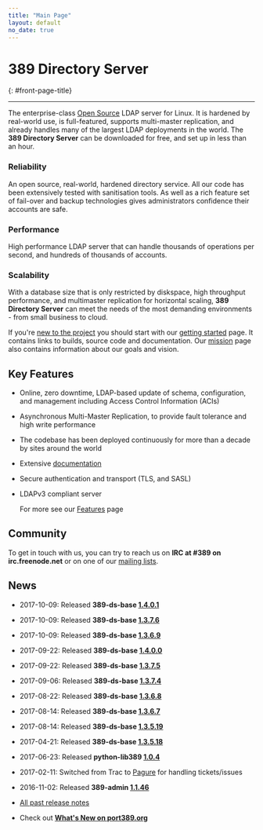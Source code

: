 ```yaml
---
title: "Main Page"
layout: default
no_date: true
---
```


# 389 Directory Server
{: #front-page-title}

---

The enterprise-class [Open Source](docs/389ds/FAQ/licensing.html) LDAP server for Linux. It is hardened by real-world use, is full-featured, supports multi-master replication, and already handles many of the largest LDAP deployments in the world.  The **389 Directory Server** can be downloaded for free, and set up in less than an hour.


<div id="front-page-columns" class="container-fluid">
  <div class="row">
    <div class="col-xs-12 col-md-4">
      <h3 class="front-page-column-title">
        Reliability
      </h3>
      <p class="front-page-column-text">
        An open source, real-world, hardened directory service. All our code has been extensively tested with sanitisation tools. As well as a rich feature set of fail-over and backup technologies gives administrators confidence their accounts are safe.
      </p>
    </div>
    <div class="col-xs-12 col-md-4">
      <h3 class="front-page-column-title">
        Performance
      </h3>
      <p class="front-page-column-text">
        High performance LDAP server that can handle thousands of operations per second, and hundreds of thousands of accounts.
       </p>
    </div>
    <div class="col-xs-12 col-md-4">
      <h3 class="front-page-column-title">
        Scalability
      </h3>
      <p class="front-page-column-text">
        With a database size that is only restricted by diskspace, high throughput performance, and multimaster replication for horizontal scaling, <strong>389 Directory Server</strong> can meet the needs of the most demanding environments - from small business to cloud.
      </p>
    </div>
  </div>
</div>

If you're [new to the project](docs/389ds/users.html) you should start with our [getting started](docs/389ds/FAQ/getting-started.html) page. It contains links to builds, source code and documentation. Our [mission](docs/389ds/FAQ/mission.html) page also contains information about our goals and vision.

## Key Features

-   Online, zero downtime, LDAP-based update of schema, configuration, and management including Access Control Information (ACIs)
-   Asynchronous Multi-Master Replication, to provide fault tolerance and high write performance
-   The codebase has been deployed continuously for more than a decade by sites around the world
-   Extensive [documentation](https://access.redhat.com/site/documentation/Red_Hat_Directory_Server/)
-   Secure authentication and transport (TLS, and SASL)
-   LDAPv3 compliant server

    For more see our [Features](docs/389ds/FAQ/features.html) page

## Community

To get in touch with us, you can try to reach us on **IRC at \#389 on irc.freenode.net** or on one of our [mailing lists](docs/389ds/mailing-lists.html).

## News

<!-- Try to keep this list under 10 releases  -->
- 2017-10-09: Released **389-ds-base [1.4.0.1](docs/389ds/releases/release-1-4-0-1.html)**
- 2017-10-09: Released **389-ds-base [1.3.7.6](docs/389ds/releases/release-1-3.7.6.html)**
- 2017-10-09: Released **389-ds-base [1.3.6.9](docs/389ds/releases/release-1-3-6-9.html)**
- 2017-09-22: Released **389-ds-base [1.4.0.0](docs/389ds/releases/release-1-4-0-0.html)**
- 2017-09-22: Released **389-ds-base [1.3.7.5](docs/389ds/releases/release-1-3-7-5.html)**
- 2017-09-06: Released **389-ds-base [1.3.7.4](docs/389ds/releases/release-1-3-7-4.html)**
- 2017-08-22: Released **389-ds-base [1.3.6.8](docs/389ds/releases/release-1-3-6-8.html)**
- 2017-08-14: Released **389-ds-base [1.3.6.7](docs/389ds/releases/release-1-3-6-7.html)**
- 2017-08-14: Released **389-ds-base [1.3.5.19](docs/389ds/releases/release-1-3-5-19.html)**
- 2017-04-21: Released **389-ds-base [1.3.5.18](docs/389ds/releases/release-1-3-5-18.html)**
- 2017-06-23: Released **python-lib389 [1.0.4](docs/389ds/releases/release-lib389-1-0-4.html)**
- 2017-02-11: Switched from Trac to [Pagure](https://pagure.io/389-ds-base) for handling tickets/issues
- 2016-11-02: Released **389-admin [1.1.46](docs/389ds/releases/release-admin-1-1-46.html)**

- [All past release notes](releases/release-notes.html)

- Check out **[What's New on port389.org](whats_new.html)**

<br>
